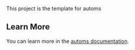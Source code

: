 This project is the template for automs

## Learn More

You can learn more in the [automs documentation](https://github.com/aotuzuche/automs).
